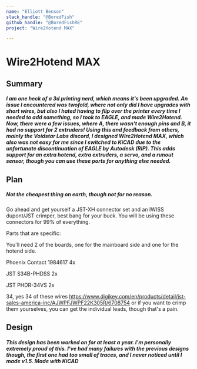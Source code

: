 ```yaml
---
name: "Elliott Benson"
slack_handle: "@BoredFish"
github_handle: "@BoredFishRE"
project: "Wire2Hotend MAX"

---
```


# Wire2Hotend MAX
## Summary
##### I am one heck of a 3d printing nerd, which means it's been upgraded. An issue I encountered was twofold, where not only did I have upgrades with short wires, but also I hated having to flip over the printer every time I needed to add something, so I took to EAGLE, and made Wire2Hotend. Now, there were a few issues, where A, there wasn't enough pins and B, it had no support for 2 extruders! Using this and feedback from others, mainly the Voidstar Labs discord, I designed Wire2Hotend MAX, which also was not easy for me since I switched to KiCAD due to the unfortunate discontinuation of EAGLE by Autodesk (RIP). This adds support for an extra hotend, extra extruders, a servo, and a runout sensor, though you can use these ports for anything else needed.

## Plan
##### Not the cheapest thing on earth, though not for no reason. 

Go ahead and get yourself a JST-XH connector set and an IWISS dupont/JST crimper, best bang for your buck. You will be using these connectors for 99% of everything. 

Parts that are specific:

You'll need 2 of the boards, one for the mainboard side and one for the hotend side.

Phoenix Contact 1984617 4x

JST S34B-PHDSS 2x

JST PHDR-34VS 2x

34, yes 34 of these wires https://www.digikey.com/en/products/detail/jst-sales-america-inc/AJWPFJWPF22K305R/6708754 or if you want to crimp them yourselves, you can get the individual leads, though that's a pain.

## Design
##### This design has been worked on for at least a year. I'm personally extremely proud of this. I've had many failures with the previous designs though, the first one had too small of traces, and I never noticed until I made v1.5. Made with KiCAD
